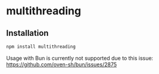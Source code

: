 # multithreading

## Installation

```bash
npm install multithreading
```

Usage with Bun is currently not supported due to this issue: https://github.com/oven-sh/bun/issues/2875